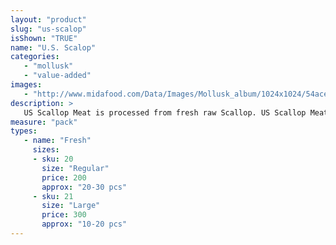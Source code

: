 ```yaml
---
layout: "product"
slug: "us-scalop"
isShown: "TRUE"
name: "U.S. Scalop"
categories:
   - "mollusk"
   - "value-added"
images:
   - "http://www.midafood.com/Data/Images/Mollusk_album/1024x1024/54ace0ffd0b7f574.jpg"
description: >
   US Scallop Meat is processed from fresh raw Scallop. US Scallop Meat is tender yet firm when cooked. It is creamy white and has a distinct sweet odor. It is usually sautéed in in butter, stir-fried or baked. butter, stir-fried or baked.
measure: "pack"
types: 
   - name: "Fresh"
     sizes: 
     - sku: 20
       size: "Regular"
       price: 200
       approx: "20-30 pcs"
     - sku: 21
       size: "Large"
       price: 300
       approx: "10-20 pcs"
---
```

